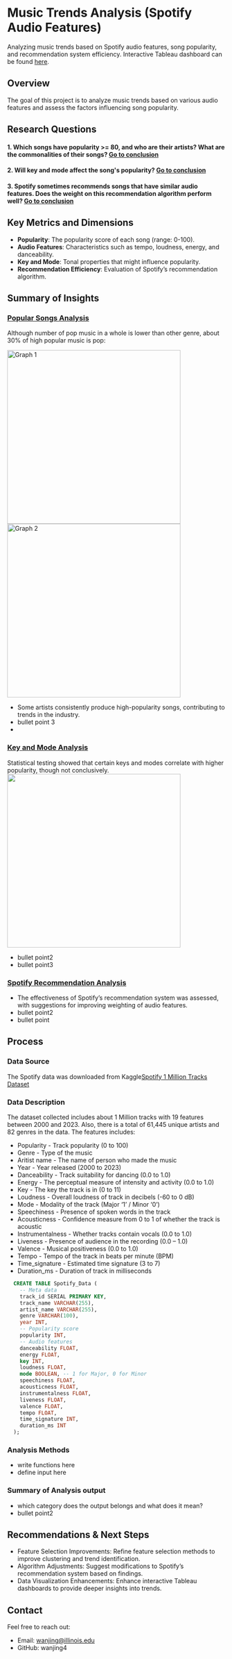 # Music Trends Analysis (Spotify Audio Features)
Analyzing music trends based on Spotify audio features, song popularity, and recommendation system efficiency. Interactive Tableau dashboard can be found [here](https://wanjing4.github.io/Spotify-Analysis/).
## Overview
The goal of this project is to analyze music trends based on various audio features and assess the factors influencing song popularity.

## Research Questions
<a id="custom-details1"></a>
#### 1. Which songs have popularity >= 80, and who are their artists? What are the commonalities of their songs? [Go to conclusion](#popular-songs-analysis)
<a id="custom-details2"></a>
#### 2. Will key and mode affect the song's popularity? [Go to conclusion](#key-and-mode-analysis)
<a id="custom-details3"></a>
#### 3. Spotify sometimes recommends songs that have similar audio features. Does the weight on this recommendation algorithm perform well? [Go to conclusion](#spotify-recommendation-analysis)

## Key Metrics and Dimensions
- **Popularity**: The popularity score of each song (range: 0-100).
- **Audio Features**: Characteristics such as tempo, loudness, energy, and danceability.
- **Key and Mode**: Tonal properties that might influence popularity.
- **Recommendation Efficiency**: Evaluation of Spotify’s recommendation algorithm.


## Summary of Insights
### [Popular Songs Analysis](#custom-details1)
Although number of pop music in a whole is lower than other genre, about 30% of high popular music is pop: 

<img src="https://github.com/user-attachments/assets/2060300e-3e60-4419-9aee-775295bc621f" alt="Graph 1" width="400">

<img src="https://github.com/user-attachments/assets/7758e6db-e442-4ca5-b1b2-8d31ad90b723" alt="Graph 2" width="400">

- Some artists consistently produce high-popularity songs, contributing to trends in the industry.
- bullet point 3
- 
### [Key and Mode Analysis](#custom-details2)
Statistical testing showed that certain keys and modes correlate with higher popularity, though not conclusively.
<img src="https://github.com/user-attachments/assets/ba99a6ba-b2e8-4707-9041-c8b049a59893" width="400">
- bullet point2
- bullet point3
### [Spotify Recommendation Analysis](#custom-details3)
- The effectiveness of Spotify’s recommendation system was assessed, with suggestions for improving weighting of audio features.
- bullet point2
- bullet point

## Process

### Data Source
The Spotify data was downloaded from Kaggle[Spotify 1 Million Tracks Dataset](https://www.kaggle.com/datasets/amitanshjoshi/spotify-1million-tracks)

### Data Description

The dataset collected includes about 1 Million tracks with 19 features between 2000 and 2023. Also, there is a total of 61,445 unique artists and 82 genres in the data.
The features includes:
- Popularity - Track popularity (0 to 100)
- Genre - Type of the music
- Aritist name - The name of person who made the music
- Year - Year released (2000 to 2023)
- Danceability - Track suitability for dancing (0.0 to 1.0)
- Energy - The perceptual measure of intensity and activity (0.0 to 1.0)
- Key - The key the track is in (0 to 11)
- Loudness - Overall loudness of track in decibels (-60 to 0 dB)
- Mode - Modality of the track (Major ‘1’ / Minor ‘0’)
- Speechiness - Presence of spoken words in the track
- Acousticness - Confidence measure from 0 to 1 of whether the track is acoustic
- Instrumentalness - Whether tracks contain vocals (0.0 to 1.0)
- Liveness - Presence of audience in the recording (0.0 – 1.0)
- Valence - Musical positiveness (0.0 to 1.0)
- Tempo - Tempo of the track in beats per minute (BPM)
- Time_signature - Estimated time signature (3 to 7)
- Duration_ms - Duration of track in milliseconds

```sql
  CREATE TABLE Spotify_Data (
    -- Meta data
    track_id SERIAL PRIMARY KEY,
    track_name VARCHAR(255),
    artist_name VARCHAR(255),
    genre VARCHAR(100),
    year INT,
    -- Popularity score
    popularity INT,
    -- Audio features
    danceability FLOAT,
    energy FLOAT,
    key INT,
    loudness FLOAT,
    mode BOOLEAN, -- 1 for Major, 0 for Minor
    speechiness FLOAT,
    acousticness FLOAT,
    instrumentalness FLOAT,
    liveness FLOAT,
    valence FLOAT,
    tempo FLOAT,
    time_signature INT,
    duration_ms INT
  );
```

### Analysis Methods
- write functions here
- define input here

### Summary of Analysis output
- which category does the output belongs and what does it mean?
- bullet point2



## Recommendations & Next Steps
- Feature Selection Improvements: Refine feature selection methods to improve clustering and trend identification.
- Algorithm Adjustments: Suggest modifications to Spotify’s recommendation system based on findings.
- Data Visualization Enhancements: Enhance interactive Tableau dashboards to provide deeper insights into trends.

## Contact
Feel free to reach out:
- Email: wanjing@illinois.edu
- GitHub: wanjing4
